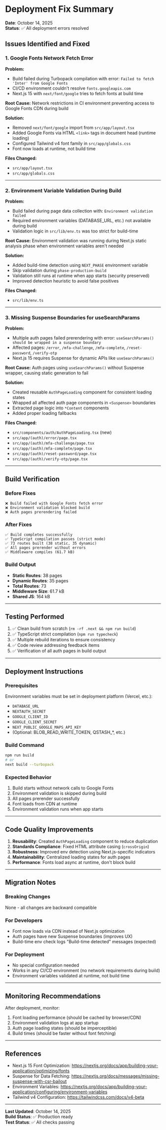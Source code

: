 # Deployment Fix Summary

**Date**: October 14, 2025  
**Status**: ✅ All deployment errors resolved

## Issues Identified and Fixed

### 1. Google Fonts Network Fetch Error

**Problem:**
- Build failed during Turbopack compilation with error: `Failed to fetch 'Inter' from Google Fonts`
- CI/CD environment couldn't resolve `fonts.googleapis.com`
- Next.js 15 with `next/font/google` tries to fetch fonts at build time

**Root Cause:**
Network restrictions in CI environment preventing access to Google Fonts CDN during build

**Solution:**
- Removed `next/font/google` import from `src/app/layout.tsx`
- Added Google Fonts via HTML `<link>` tags in document head (runtime loading)
- Configured Tailwind v4 font family in `src/app/globals.css`
- Font now loads at runtime, not build time

**Files Changed:**
- `src/app/layout.tsx`
- `src/app/globals.css`

---

### 2. Environment Variable Validation During Build

**Problem:**
- Build failed during page data collection with: `Environment validation failed`
- Required environment variables (DATABASE_URL, etc.) not available during build
- Validation logic in `src/lib/env.ts` was too strict for build-time

**Root Cause:**
Environment validation was running during Next.js static analysis phase when environment variables aren't needed

**Solution:**
- Added build-time detection using `NEXT_PHASE` environment variable
- Skip validation during `phase-production-build`
- Validation still runs at runtime when app starts (security preserved)
- Improved detection heuristic to avoid false positives

**Files Changed:**
- `src/lib/env.ts`

---

### 3. Missing Suspense Boundaries for useSearchParams

**Problem:**
- Multiple auth pages failed prerendering with error: `useSearchParams() should be wrapped in a suspense boundary`
- Affected pages: `/error`, `/mfa-challenge`, `/mfa-complete`, `/reset-password`, `/verify-otp`
- Next.js 15 requires Suspense for dynamic APIs like `useSearchParams()`

**Root Cause:**
Auth pages using `useSearchParams()` without Suspense wrapper, causing static generation to fail

**Solution:**
- Created reusable `AuthPageLoading` component for consistent loading states
- Wrapped all affected auth page components in `<Suspense>` boundaries
- Extracted page logic into `*Content` components
- Added proper loading fallbacks

**Files Changed:**
- `src/components/auth/AuthPageLoading.tsx` (new)
- `src/app/(auth)/error/page.tsx`
- `src/app/(auth)/mfa-challenge/page.tsx`
- `src/app/(auth)/mfa-complete/page.tsx`
- `src/app/(auth)/reset-password/page.tsx`
- `src/app/(auth)/verify-otp/page.tsx`

---

## Build Verification

### Before Fixes
```
❌ Build failed with Google Fonts fetch error
❌ Environment validation blocked build
❌ Auth pages prerendering failed
```

### After Fixes
```
✅ Build completes successfully
✅ TypeScript compilation passes (strict mode)
✅ 73 routes built (38 static, 35 dynamic)
✅ All pages prerender without errors
✅ Middleware compiles (61.7 kB)
```

### Build Output
- **Static Routes**: 38 pages
- **Dynamic Routes**: 35 pages
- **Total Routes**: 73
- **Middleware Size**: 61.7 kB
- **Shared JS**: 164 kB

---

## Testing Performed

1. ✅ Clean build from scratch (`rm -rf .next && npm run build`)
2. ✅ TypeScript strict compilation (`npm run typecheck`)
3. ✅ Multiple rebuild iterations to ensure consistency
4. ✅ Code review addressing feedback items
5. ✅ Verification of all auth pages in build output

---

## Deployment Instructions

### Prerequisites
Environment variables must be set in deployment platform (Vercel, etc.):
- `DATABASE_URL`
- `NEXTAUTH_SECRET`
- `GOOGLE_CLIENT_ID`
- `GOOGLE_CLIENT_SECRET`
- `NEXT_PUBLIC_GOOGLE_MAPS_API_KEY`
- (Optional: BLOB_READ_WRITE_TOKEN, QSTASH_*, etc.)

### Build Command
```bash
npm run build
# or
next build --turbopack
```

### Expected Behavior
1. Build starts without network calls to Google Fonts
2. Environment validation is skipped during build
3. All pages prerender successfully
4. Font loads from CDN at runtime
5. Environment validation runs when app starts

---

## Code Quality Improvements

1. **Reusability**: Created `AuthPageLoading` component to reduce duplication
2. **Standards Compliance**: Fixed HTML attribute casing (`crossOrigin`)
3. **Robustness**: Improved env detection using Next.js-specific indicators
4. **Maintainability**: Centralized loading states for auth pages
5. **Performance**: Fonts load async at runtime, don't block build

---

## Migration Notes

### Breaking Changes
None - all changes are backward compatible

### For Developers
- Font now loads via CDN instead of Next.js optimization
- Auth pages have new Suspense boundaries (improves UX)
- Build-time env check logs "Build-time detected" messages (expected)

### For Deployment
- No special configuration needed
- Works in any CI/CD environment (no network requirements during build)
- Environment variables validated at runtime, not build time

---

## Monitoring Recommendations

After deployment, monitor:
1. Font loading performance (should be cached by browser/CDN)
2. Environment validation logs at app startup
3. Auth page loading states (should be imperceptible)
4. Build times (should be faster without font fetching)

---

## References

- Next.js 15 Font Optimization: https://nextjs.org/docs/app/building-your-application/optimizing/fonts
- Suspense for Data Fetching: https://nextjs.org/docs/messages/missing-suspense-with-csr-bailout
- Environment Variables: https://nextjs.org/docs/app/building-your-application/configuring/environment-variables
- Tailwind v4 Configuration: https://tailwindcss.com/docs/v4-beta

---

**Last Updated**: October 14, 2025  
**Build Status**: ✅ Production ready  
**Test Status**: ✅ All checks passing
